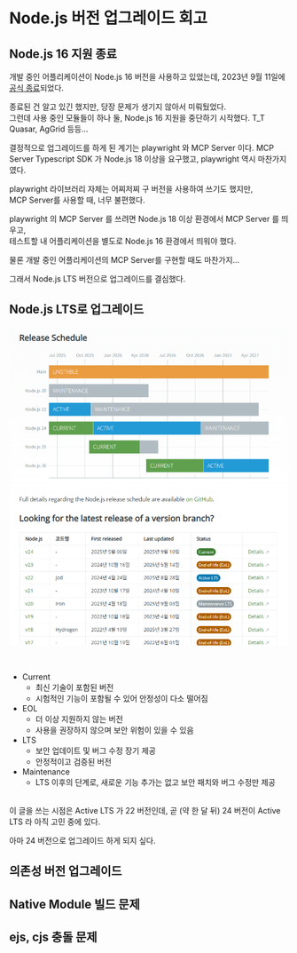 ﻿# Node.js 버전 업그레이드 회고

## Node.js 16 지원 종료

개발 중인 어플리케이션이 Node.js 16 버전을 사용하고 있었는데, 2023년 9월 11일에 [공식 종료](https://nodejs.org/en/blog/announcements/nodejs16-eol)되었다. 

종료된 건 알고 있긴 했지만, 당장 문제가 생기지 않아서 미뤄뒀었다.  
그런데 사용 중인 모듈들이 하나 둘, Node.js 16 지원을 중단하기 시작했다. T_T    
Quasar, AgGrid 등등...

결정적으로 업그레이드를 하게 된 계기는 playwright 와 MCP Server 이다. 
MCP Server Typescript SDK 가 Node.js 18 이상을 요구했고, playwright 역시 마찬가지였다.    


playwright 라이브러리 자체는 어찌저찌 구 버전을 사용하여 쓰기도 했지만,   
MCP Server를 사용할 때, 너무 불편했다.   

playwright 의 MCP Server 를 쓰려면 Node.js 18 이상 환경에서 MCP Server 를 띄우고,   
테스트할 내 어플리케이션을 별도로 Node.js 16 환경에서 띄워야 했다.

물론 개발 중인 어플리케이션의 MCP Server를 구현할 때도 마찬가지...

그래서 Node.js LTS 버전으로 업그레이드를 결심했다. 

## Node.js LTS로 업그레이드

![](../images/node1.png)

<br/>

- Current
    - 최신 기술이 포함된 버전
    - 시험적인 기능이 포함될 수 있어 안정성이 다소 떨어짐
- EOL
    - 더 이상 지원하지 않는 버전
    - 사용을 권장하지 않으며 보안 위험이 있을 수 있음
- LTS
    - 보안 업데이트 및 버그 수정 장기 제공
    - 안정적이고 검증된 버전
- Maintenance
    - LTS 이후의 단계로, 새로운 기능 추가는 없고 보안 패치와 버그 수정만 제공

<br/>
이 글을 쓰는 시점은 Active LTS 가 22 버전인데, 곧 (약 한 달 뒤) 24 버전이 Active LTS 라 아직 고민 중에 있다. 

아마 24 버전으로 업그레이드 하게 되지 싶다.


## 의존성 버전 업그레이드

## Native Module 빌드 문제

## ejs, cjs 충돌 문제

